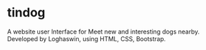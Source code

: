 # tindog
A website user Interface for Meet new and interesting dogs nearby. Developed by Loghaswin, using HTML, CSS, Bootstrap. 
